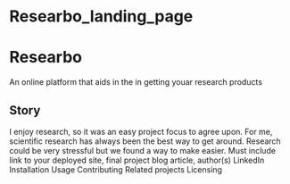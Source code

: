 # Researbo_landing_page
# Researbo
An online platform that aids in the in getting youar research products
## Story
I enjoy research, so it was an easy project focus to agree upon. For me, scientific research has always been the best way to get around. Research could be very stressful but we found a way to make easier.
Must include link to your deployed site, final project blog article, author(s) LinkedIn
Installation
Usage
Contributing
Related projects
Licensing
